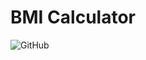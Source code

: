 # BMI Calculator
 
![GitHub](https://img.shields.io/github/license/FatalError98/BMI-Calculator)

<!-- MARKDOWN LINKS & IMAGES -->
<!-- https://www.markdownguide.org/basic-syntax/#reference-style-links -->
